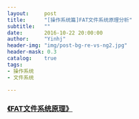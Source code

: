 ```yaml
---
layout:     post
title:      "[操作系统篇]FAT文件系统原理分析"
subtitle:   ""
date:       2016-10-22 20:00:00
author:     "Yinhj"
header-img: "img/post-bg-re-vs-ng2.jpg"
header-mask: 0.3
catalog:    true
tags:
- 操作系统
- 文件系统

---
```


### [《FAT文件系统原理》](http://www.sjhf.net/pdf/fat.pdf)